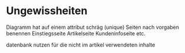 # Ungewissheiten

Diagramm hat auf einem attribut schräg (unique)
Seiten nach vorgaben benennen
    Einstiegsseite
    Artikelseite
    Kundeninfoseite
    etc.

datenbank nutzen für die nicht im artikel verwendeten inhalte
